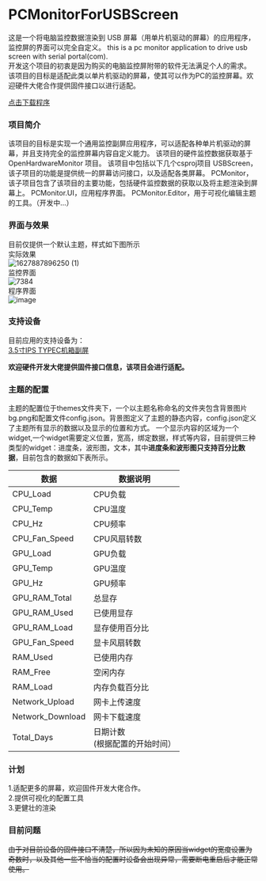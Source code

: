 # PCMonitorForUSBScreen
这是一个将电脑监控数据渲染到 USB 屏幕（用单片机驱动的屏幕）的应用程序，监控屏的界面可以完全自定义。
this is a pc monitor application to drive usb screen with serial portal(com).  
开发这个项目的初衷是因为购买的电脑监控屏附带的软件无法满足个人的需求。
该项目的目标是适配此类以单片机驱动的屏幕，使其可以作为PC的监控屏幕。欢迎硬件大佬合作提供固件接口以进行适配。

[点击下载程序](http://shared.lvhang.site/release/PCMonitor_v0.2.zip)

### 项目简介
该项目的目标是实现一个通用监控副屏应用程序，可以适配各种单片机驱动的屏幕，并且支持完全的监控屏幕内容自定义能力。
该项目的硬件监控数据获取基于 OpenHardwareMonitor 项目。
该项目中包括以下几个csproj项目
USBScreen，该子项目的功能是提供统一的屏幕访问接口，以及适配各类屏幕。
PCMonitor，该子项目包含了该项目的主要功能，包括硬件监控数据的获取以及将主题渲染到屏幕上。
PCMonitor.UI，应用程序界面。
PCMonitor.Editor，用于可视化编辑主题的工具。（开发中...）


### 界面与效果
目前仅提供一个默认主题，样式如下图所示  
实际效果  
![1627887896250 (1)](https://user-images.githubusercontent.com/936437/128889172-e0482213-ce06-4474-a216-d86c750a249b.jpg)  
监控界面  
![7384](https://user-images.githubusercontent.com/936437/129385194-060e62d2-2329-4300-b384-b0744d276f87.png)  
程序界面  
![image](https://user-images.githubusercontent.com/936437/129377518-570441e4-479d-449c-904f-d150f5ca595f.png)


### 支持设备

目前应用的支持设备为：  
[3.5寸IPS TYPEC机箱副屏](https://s.click.taobao.com/PtatRau)

**欢迎硬件开发大佬提供固件接口信息，该项目会进行适配。**


### 主题的配置
主题的配置位于themes文件夹下，一个以主题名称命名的文件夹包含背景图片bg.png和配置文件config.json。背景图定义了主题的静态内容，config.json定义了主题所有显示的数据以及显示的位置和方式。
一个显示内容的区域为一个widget,一个widget需要定义位置，宽高，绑定数据，样式等内容，目前提供三种类型的widget：进度条，波形图，文本，其中**进度条和波形图只支持百分比数据**，目前包含的数据如下表所示。


| 数据 | 数据说明 | 
| --- | --- | 
| CPU_Load | CPU负载 | 
| CPU_Temp | CPU温度 | 
| CPU_Hz | CPU频率 | 支持 |
| CPU_Fan_Speed | CPU风扇转数 | 
| GPU_Load | GPU负载 | 
| GPU_Temp | GPU温度 | 
| GPU_Hz | GPU频率 | 支持 | 
| GPU_RAM_Total | 总显存 | 
| GPU_RAM_Used| 已使用显存 | 
| GPU_RAM_Load | 显存使用百分比 | 
| GPU_Fan_Speed | 显卡风扇转数 | 
| RAM_Used | 已使用内存 | 支持 | 
| RAM_Free | 空闲内存 | 支持 | 
| RAM_Load | 内存负载百分比 | 
| Network_Upload | 网卡上传速度 | 
| Network_Download | 网卡下载速度 |
| Total_Days | 日期计数<br>(根据配置的开始时间） | 



### 计划
1.适配更多的屏幕，欢迎固件开发大佬合作。  
2.提供可视化的配置工具  
3.更健壮的渲染  

### 目前问题
~~由于对目前设备的固件接口不清楚，所以因为未知的原因当widget的宽度设置为奇数时，以及其他一些不恰当的配置时设备会出现异常，需要断电重启后才能正常使用。~~

